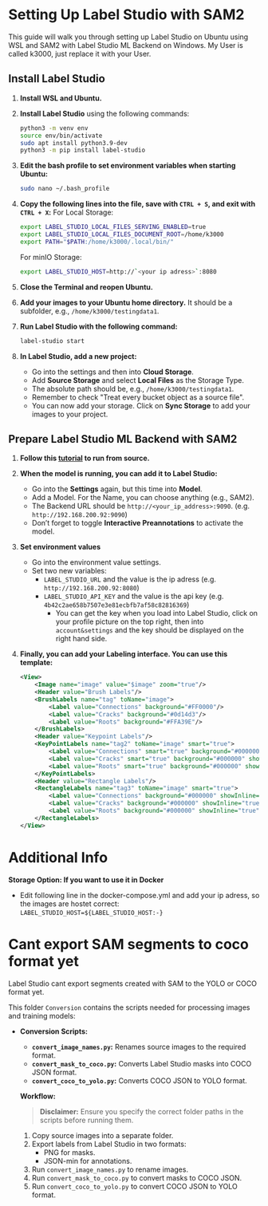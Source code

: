 # Setting Up Label Studio with SAM2

This guide will walk you through setting up Label Studio on Ubuntu using WSL and SAM2 with Label Studio ML Backend on Windows.
My User is called k3000, just replace it with your User.

## Install Label Studio

1. **Install WSL and Ubuntu.**

2. **Install Label Studio** using the following commands:

    ```bash
    python3 -m venv env
    source env/bin/activate
    sudo apt install python3.9-dev
    python3 -m pip install label-studio
    ```

3. **Edit the bash profile to set environment variables when starting Ubuntu:**

    ```bash
    sudo nano ~/.bash_profile
    ```

4. **Copy the following lines into the file, save with `CTRL + S`, and exit with `CTRL + X`:**
    For Local Storage:

    ```bash
    export LABEL_STUDIO_LOCAL_FILES_SERVING_ENABLED=true
    export LABEL_STUDIO_LOCAL_FILES_DOCUMENT_ROOT=/home/k3000
    export PATH="$PATH:/home/k3000/.local/bin/"
    ```

    For minIO Storage:

    ```bash
    export LABEL_STUDIO_HOST=http://`<your ip adress>`:8080
    ```

5. **Close the Terminal and reopen Ubuntu.**

6. **Add your images to your Ubuntu home directory.** It should be a subfolder, e.g., `/home/k3000/testingdata1`.

7. **Run Label Studio with the following command:**

    ```bash
    label-studio start
    ```

8. **In Label Studio, add a new project:**
    - Go into the settings and then into **Cloud Storage**.
    - Add **Source Storage** and select **Local Files** as the Storage Type.
    - The absolute path should be, e.g., `/home/k3000/testingdata1`.
    - Remember to check "Treat every bucket object as a source file".
    - You can now add your storage. Click on **Sync Storage** to add your images to your project.

## Prepare Label Studio ML Backend with SAM2

1. **Follow this [tutorial](https://github.com/HumanSignal/label-studio-ml-backend?tab=readme-ov-file) to run from source.**

2. **When the model is running, you can add it to Label Studio:**
    - Go into the **Settings** again, but this time into **Model**.
    - Add a Model. For the Name, you can choose anything (e.g., SAM2).
    - The Backend URL should be `http://<your_ip_address>:9090`. (e.g. `http://192.168.200.92:9090`)
    - Don’t forget to toggle **Interactive Preannotations** to activate the model.

3. **Set environment values**
    - Go into the environment value settings.
    - Set two new variables:
        - `LABEL_STUDIO_URL` and the value is the ip adress (e.g. `http://192.168.200.92:8080`)
        - `LABEL_STUDIO_API_KEY` and the value is the api key (e.g. `4b42c2ae658b7507e3e81ecbfb7af58c82816369`)
            - You can get the key when you load into Label Studio, click on your profile picture on the top right, then into `account&settings` and the key should be displayed on the right hand side.


4. **Finally, you can add your Labeling interface. You can use this template:**

    ```xml
    <View>
        <Image name="image" value="$image" zoom="true"/>
        <Header value="Brush Labels"/>
        <BrushLabels name="tag" toName="image">
            <Label value="Connections" background="#FF0000"/>
            <Label value="Cracks" background="#0d14d3"/>
            <Label value="Roots" background="#FFA39E"/>
        </BrushLabels>
        <Header value="Keypoint Labels"/>
        <KeyPointLabels name="tag2" toName="image" smart="true">
            <Label value="Connections" smart="true" background="#000000" showInline="true"/>
            <Label value="Cracks" smart="true" background="#000000" showInline="true"/>
            <Label value="Roots" smart="true" background="#000000" showInline="true"/>
        </KeyPointLabels>
        <Header value="Rectangle Labels"/>
        <RectangleLabels name="tag3" toName="image" smart="true">
            <Label value="Connections" background="#000000" showInline="true"/>
            <Label value="Cracks" background="#000000" showInline="true"/>
            <Label value="Roots" background="#000000" showInline="true"/>
        </RectangleLabels>
    </View>
    ```




# **Additional Info**


**Storage Option: If you want to use it in Docker**
- Edit following line in the docker-compose.yml and add your ip adress, so the images are hostet correct:
    `LABEL_STUDIO_HOST=${LABEL_STUDIO_HOST:-}`





# **Cant export SAM segments to coco format yet**

Label Studio cant export segments created with SAM to the YOLO or COCO format yet. 


This folder `Conversion` contains the scripts needed for processing images and training models:

- **Conversion Scripts:**
  - **`convert_image_names.py`:** Renames source images to the required format.
  - **`convert_mask_to_coco.py`:** Converts Label Studio masks into COCO JSON format.
  - **`convert_coco_to_yolo.py`:** Converts COCO JSON to YOLO format.

  **Workflow:**
  > **Disclaimer:** Ensure you specify the correct folder paths in the scripts before running them.
  1. Copy source images into a separate folder.
  2. Export labels from Label Studio in two formats:
     - PNG for masks.
     - JSON-min for annotations.
  3. Run `convert_image_names.py` to rename images.
  4. Run `convert_mask_to_coco.py` to convert masks to COCO JSON.
  5. Run `convert_coco_to_yolo.py` to convert COCO JSON to YOLO format.
